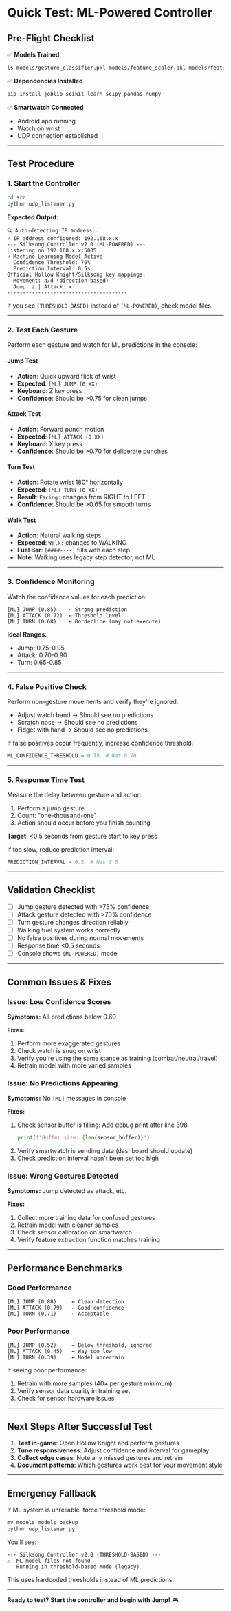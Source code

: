 # Quick Test: ML-Powered Controller

## Pre-Flight Checklist

✅ **Models Trained**
```bash
ls models/gesture_classifier.pkl models/feature_scaler.pkl models/feature_names.pkl
```

✅ **Dependencies Installed**
```bash
pip install joblib scikit-learn scipy pandas numpy
```

✅ **Smartwatch Connected**
- Android app running
- Watch on wrist
- UDP connection established

---

## Test Procedure

### 1. Start the Controller

```bash
cd src
python udp_listener.py
```

**Expected Output:**
```
🔍 Auto-detecting IP address...
✓ IP address configured: 192.168.x.x
--- Silksong Controller v2.0 (ML-POWERED) ---
Listening on 192.168.x.x:5005
✓ Machine Learning Model Active
  Confidence Threshold: 70%
  Prediction Interval: 0.5s
Official Hollow Knight/Silksong key mappings:
  Movement: a/d (direction-based)
  Jump: z | Attack: x
---------------------------------------
```

If you see `(THRESHOLD-BASED)` instead of `(ML-POWERED)`, check model files.

---

### 2. Test Each Gesture

Perform each gesture and watch for ML predictions in the console:

#### **Jump Test**
- **Action**: Quick upward flick of wrist
- **Expected**: `[ML] JUMP (0.XX)`
- **Keyboard**: Z key press
- **Confidence**: Should be >0.75 for clean jumps

#### **Attack Test**
- **Action**: Forward punch motion
- **Expected**: `[ML] ATTACK (0.XX)`
- **Keyboard**: X key press
- **Confidence**: Should be >0.70 for deliberate punches

#### **Turn Test**
- **Action**: Rotate wrist 180° horizontally
- **Expected**: `[ML] TURN (0.XX)`
- **Result**: `Facing:` changes from RIGHT to LEFT
- **Confidence**: Should be >0.65 for smooth turns

#### **Walk Test**
- **Action**: Natural walking steps
- **Expected**: `Walk:` changes to WALKING
- **Fuel Bar**: `[####----]` fills with each step
- **Note**: Walking uses legacy step detector, not ML

---

### 3. Confidence Monitoring

Watch the confidence values for each prediction:

```
[ML] JUMP (0.85)    ← Strong prediction
[ML] ATTACK (0.72)  ← Threshold level
[ML] TURN (0.68)    ← Borderline (may not execute)
```

**Ideal Ranges:**
- Jump: 0.75-0.95
- Attack: 0.70-0.90
- Turn: 0.65-0.85

---

### 4. False Positive Check

Perform non-gesture movements and verify they're ignored:

- Adjust watch band → Should see no predictions
- Scratch nose → Should see no predictions
- Fidget with hand → Should see no predictions

If false positives occur frequently, increase confidence threshold:
```python
ML_CONFIDENCE_THRESHOLD = 0.75  # Was 0.70
```

---

### 5. Response Time Test

Measure the delay between gesture and action:

1. Perform a jump gesture
2. Count: "one-thousand-one"
3. Action should occur before you finish counting

**Target**: <0.5 seconds from gesture start to key press

If too slow, reduce prediction interval:
```python
PREDICTION_INTERVAL = 0.3  # Was 0.5
```

---

## Validation Checklist

- [ ] Jump gesture detected with >75% confidence
- [ ] Attack gesture detected with >70% confidence
- [ ] Turn gesture changes direction reliably
- [ ] Walking fuel system works correctly
- [ ] No false positives during normal movements
- [ ] Response time <0.5 seconds
- [ ] Console shows `(ML-POWERED)` mode

---

## Common Issues & Fixes

### Issue: Low Confidence Scores

**Symptoms:** All predictions below 0.60

**Fixes:**
1. Perform more exaggerated gestures
2. Check watch is snug on wrist
3. Verify you're using the same stance as training (combat/neutral/travel)
4. Retrain model with more varied samples

### Issue: No Predictions Appearing

**Symptoms:** No `[ML]` messages in console

**Fixes:**
1. Check sensor buffer is filling: Add debug print after line 398
   ```python
   print(f"Buffer size: {len(sensor_buffer)}")
   ```
2. Verify smartwatch is sending data (dashboard should update)
3. Check prediction interval hasn't been set too high

### Issue: Wrong Gestures Detected

**Symptoms:** Jump detected as attack, etc.

**Fixes:**
1. Collect more training data for confused gestures
2. Retrain model with cleaner samples
3. Check sensor calibration on smartwatch
4. Verify feature extraction function matches training

---

## Performance Benchmarks

### Good Performance
```
[ML] JUMP (0.88)     ← Clean detection
[ML] ATTACK (0.79)   ← Good confidence
[ML] TURN (0.71)     ← Acceptable
```

### Poor Performance
```
[ML] JUMP (0.52)     ← Below threshold, ignored
[ML] ATTACK (0.45)   ← Way too low
[ML] TURN (0.39)     ← Model uncertain
```

If seeing poor performance:
1. Retrain with more samples (40+ per gesture minimum)
2. Verify sensor data quality in training set
3. Check for sensor hardware issues

---

## Next Steps After Successful Test

1. **Test in-game**: Open Hollow Knight and perform gestures
2. **Tune responsiveness**: Adjust confidence and interval for gameplay
3. **Collect edge cases**: Note any missed gestures and retrain
4. **Document patterns**: Which gestures work best for your movement style

---

## Emergency Fallback

If ML system is unreliable, force threshold mode:

```bash
mv models models_backup
python udp_listener.py
```

You'll see:
```
--- Silksong Controller v2.0 (THRESHOLD-BASED) ---
⚠️  ML model files not found
   Running in threshold-based mode (legacy)
```

This uses hardcoded thresholds instead of ML predictions.

---

**Ready to test? Start the controller and begin with Jump!** 🎮

